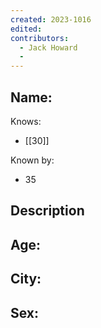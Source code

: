 ```yaml
---
created: 2023-1016
edited:
contributors:
  - Jack Howard
  - 
---
```


Name:
- 

Knows:
- [[30]]

Known by:
- 35

Description
- 

Age:
- 
City:
- 
Sex:
- 
